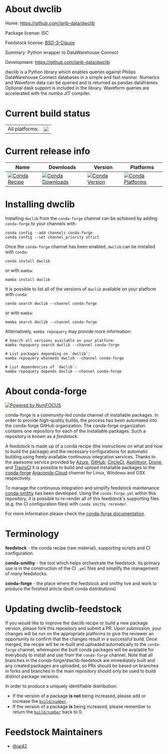 About dwclib
============

Home: https://github.com/larib-data/dwclib

Package license: ISC

Feedstock license: [BSD-3-Clause](https://github.com/conda-forge/dwclib-feedstock/blob/main/LICENSE.txt)

Summary: Python wrapper to DataWarehouse Connect

Development: https://github.com/larib-data/dwclib

dwclib is a Python library which enables queries against Philips
DataWarehouse Connect databases in a simple and fast manner.
Numerics and Waveform data can be queried and is returned as pandas
dataframes. Optional dask support is included in the library.
Waveform queries are accelerated with the numba JIT compiler.


Current build status
====================


<table><tr><td>All platforms:</td>
    <td>
      <a href="https://dev.azure.com/conda-forge/feedstock-builds/_build/latest?definitionId=16041&branchName=main">
        <img src="https://dev.azure.com/conda-forge/feedstock-builds/_apis/build/status/dwclib-feedstock?branchName=main">
      </a>
    </td>
  </tr>
</table>

Current release info
====================

| Name | Downloads | Version | Platforms |
| --- | --- | --- | --- |
| [![Conda Recipe](https://img.shields.io/badge/recipe-dwclib-green.svg)](https://anaconda.org/conda-forge/dwclib) | [![Conda Downloads](https://img.shields.io/conda/dn/conda-forge/dwclib.svg)](https://anaconda.org/conda-forge/dwclib) | [![Conda Version](https://img.shields.io/conda/vn/conda-forge/dwclib.svg)](https://anaconda.org/conda-forge/dwclib) | [![Conda Platforms](https://img.shields.io/conda/pn/conda-forge/dwclib.svg)](https://anaconda.org/conda-forge/dwclib) |

Installing dwclib
=================

Installing `dwclib` from the `conda-forge` channel can be achieved by adding `conda-forge` to your channels with:

```
conda config --add channels conda-forge
conda config --set channel_priority strict
```

Once the `conda-forge` channel has been enabled, `dwclib` can be installed with `conda`:

```
conda install dwclib
```

or with `mamba`:

```
mamba install dwclib
```

It is possible to list all of the versions of `dwclib` available on your platform with `conda`:

```
conda search dwclib --channel conda-forge
```

or with `mamba`:

```
mamba search dwclib --channel conda-forge
```

Alternatively, `mamba repoquery` may provide more information:

```
# Search all versions available on your platform:
mamba repoquery search dwclib --channel conda-forge

# List packages depending on `dwclib`:
mamba repoquery whoneeds dwclib --channel conda-forge

# List dependencies of `dwclib`:
mamba repoquery depends dwclib --channel conda-forge
```


About conda-forge
=================

[![Powered by
NumFOCUS](https://img.shields.io/badge/powered%20by-NumFOCUS-orange.svg?style=flat&colorA=E1523D&colorB=007D8A)](https://numfocus.org)

conda-forge is a community-led conda channel of installable packages.
In order to provide high-quality builds, the process has been automated into the
conda-forge GitHub organization. The conda-forge organization contains one repository
for each of the installable packages. Such a repository is known as a *feedstock*.

A feedstock is made up of a conda recipe (the instructions on what and how to build
the package) and the necessary configurations for automatic building using freely
available continuous integration services. Thanks to the awesome service provided by
[Azure](https://azure.microsoft.com/en-us/services/devops/), [GitHub](https://github.com/),
[CircleCI](https://circleci.com/), [AppVeyor](https://www.appveyor.com/),
[Drone](https://cloud.drone.io/welcome), and [TravisCI](https://travis-ci.com/)
it is possible to build and upload installable packages to the
[conda-forge](https://anaconda.org/conda-forge) [Anaconda-Cloud](https://anaconda.org/)
channel for Linux, Windows and OSX respectively.

To manage the continuous integration and simplify feedstock maintenance
[conda-smithy](https://github.com/conda-forge/conda-smithy) has been developed.
Using the ``conda-forge.yml`` within this repository, it is possible to re-render all of
this feedstock's supporting files (e.g. the CI configuration files) with ``conda smithy rerender``.

For more information please check the [conda-forge documentation](https://conda-forge.org/docs/).

Terminology
===========

**feedstock** - the conda recipe (raw material), supporting scripts and CI configuration.

**conda-smithy** - the tool which helps orchestrate the feedstock.
                   Its primary use is in the construction of the CI ``.yml`` files
                   and simplify the management of *many* feedstocks.

**conda-forge** - the place where the feedstock and smithy live and work to
                  produce the finished article (built conda distributions)


Updating dwclib-feedstock
=========================

If you would like to improve the dwclib recipe or build a new
package version, please fork this repository and submit a PR. Upon submission,
your changes will be run on the appropriate platforms to give the reviewer an
opportunity to confirm that the changes result in a successful build. Once
merged, the recipe will be re-built and uploaded automatically to the
`conda-forge` channel, whereupon the built conda packages will be available for
everybody to install and use from the `conda-forge` channel.
Note that all branches in the conda-forge/dwclib-feedstock are
immediately built and any created packages are uploaded, so PRs should be based
on branches in forks and branches in the main repository should only be used to
build distinct package versions.

In order to produce a uniquely identifiable distribution:
 * If the version of a package **is not** being increased, please add or increase
   the [``build/number``](https://docs.conda.io/projects/conda-build/en/latest/resources/define-metadata.html#build-number-and-string).
 * If the version of a package **is** being increased, please remember to return
   the [``build/number``](https://docs.conda.io/projects/conda-build/en/latest/resources/define-metadata.html#build-number-and-string)
   back to 0.

Feedstock Maintainers
=====================

* [@jaj42](https://github.com/jaj42/)

